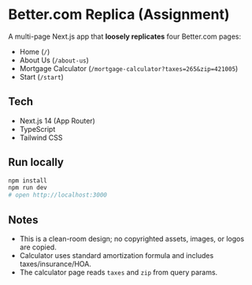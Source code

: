 # Better.com Replica (Assignment)

A multi-page Next.js app that **loosely replicates** four Better.com pages:
- Home (`/`)
- About Us (`/about-us`)
- Mortgage Calculator (`/mortgage-calculator?taxes=265&zip=421005`)
- Start (`/start`)

## Tech
- Next.js 14 (App Router)
- TypeScript
- Tailwind CSS

## Run locally
```bash
npm install
npm run dev
# open http://localhost:3000
```

## Notes
- This is a clean-room design; no copyrighted assets, images, or logos are copied.
- Calculator uses standard amortization formula and includes taxes/insurance/HOA.
- The calculator page reads `taxes` and `zip` from query params.

